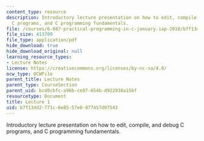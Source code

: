 ```yaml
---
content_type: resource
description: Introductory lecture presentation on how to edit, compile, and debug
  C programs, and C programming fundamentals.
file: /courses/6-087-practical-programming-in-c-january-iap-2010/b7f13dd2771c6e8557e0877457d07543_MIT6_087IAP10_lec01.pdf
file_size: 413709
file_type: application/pdf
hide_download: true
hide_download_original: null
learning_resource_types:
- Lecture Notes
license: https://creativecommons.org/licenses/by-nc-sa/4.0/
ocw_type: OCWFile
parent_title: Lecture Notes
parent_type: CourseSection
parent_uid: bcd0cbfc-a96b-ce87-654b-d922938a156f
resourcetype: Document
title: Lecture 1
uid: b7f13dd2-771c-6e85-57e0-877457d07543
---
```

Introductory lecture presentation on how to edit, compile, and debug C programs, and C programming fundamentals.